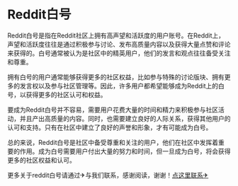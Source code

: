 # Reddit白号

Reddit白号是指在Reddit社区上拥有高声望和活跃度的用户账号。在Reddit上，声望和活跃度往往是通过积极参与讨论、发布高质量内容以及获得大量点赞和评论来获得的。白号通常被认为是社区中的精英用户，他们的发言和观点往往备受关注和尊重。

拥有白号的用户通常能够获得更多的社区权益，比如参与特殊的讨论版块、拥有更多的发言权以及参与社区管理等。因此，许多用户都希望能够成为Reddit上的白号，以获得更多的社区认可和权益。

要成为Reddit白号并不容易，需要用户花费大量的时间和精力来积极参与社区活动，并且产出高质量的内容。同时，也需要建立良好的人际关系，获得其他用户的认可和支持。只有在社区中建立了良好的声誉和形象，才有可能成为白号。

总的来说，Reddit白号是社区中备受尊重和关注的用户，他们在社区中发挥着重要的作用。成为白号需要用户付出大量的努力和时间，但一旦成为白号，将会获得更多的社区权益和认可。

更多关于reddit白号请通过✈与我们联系，感谢阅读，谢谢！[点这里联系✈](https://ss.k02.cc)